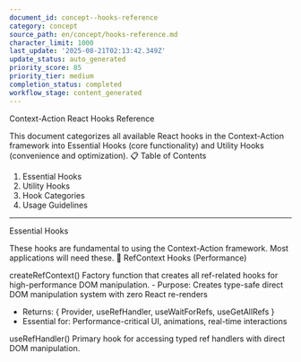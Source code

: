 ```yaml
---
document_id: concept--hooks-reference
category: concept
source_path: en/concept/hooks-reference.md
character_limit: 1000
last_update: '2025-08-21T02:13:42.349Z'
update_status: auto_generated
priority_score: 85
priority_tier: medium
completion_status: completed
workflow_stage: content_generated
---
```

Context-Action React Hooks Reference

This document categorizes all available React hooks in the Context-Action framework into Essential Hooks (core functionality) and Utility Hooks (convenience and optimization). 📋 Table of Contents

1. Essential Hooks
2. Utility Hooks
3. Hook Categories
4. Usage Guidelines

---

Essential Hooks

These hooks are fundamental to using the Context-Action framework. Most applications will need these. 🔧 RefContext Hooks (Performance)

createRefContext<T>()
Factory function that creates all ref-related hooks for high-performance DOM manipulation. - Purpose: Creates type-safe direct DOM manipulation system with zero React re-renders
- Returns: { Provider, useRefHandler, useWaitForRefs, useGetAllRefs }
- Essential for: Performance-critical UI, animations, real-time interactions

useRefHandler()
Primary hook for accessing typed ref handlers with direct DOM manipulation.
